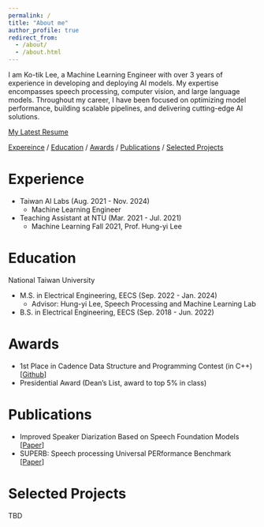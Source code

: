 ```yaml
---
permalink: /
title: "About me"
author_profile: true
redirect_from: 
  - /about/
  - /about.html
---
```


I am Ko-tik Lee, a Machine Learning Engineer with over 3 years of experience in developing and deploying AI models. My expertise encompasses speech processing, computer vision, and large language models. Throughout my career, I have been focused on optimizing model performance, building scalable pipelines, and delivering cutting-edge AI solutions. 

[My Latest Resume](/files/cv.pdf)

[Expereince](#experience) / [Education](#education) / [Awards](#awards) / [Publications](#publications) / [Selected Projects](#selected-projects)

Experience
======
- Taiwan AI Labs (Aug. 2021 - Nov. 2024)
  + Machine Learning Engineer 
- Teaching Assistant at NTU (Mar. 2021 - Jul. 2021)
  + Machine Learning Fall 2021, Prof. Hung-yi Lee

Education
======
National Taiwan University  
- M.S. in Electrical Engineering, EECS (Sep. 2022 - Jan. 2024)
  + Advisor: Hung-yi Lee, Speech Processing and Machine Learning Lab
- B.S. in Electrical Engineering, EECS (Sep. 2018 - Jun. 2022)

Awards
======
- 1st Place in Cadence Data Structure and Programming Contest (in C++) [[Github](https://github.com/godiclee/Dsnp-Fraig)]
- Presidential Award (Dean’s List, award to top 5% in class)

Publications
======
- Improved Speaker Diarization Based on Speech Foundation Models [[Paper](https://godiclee.github.io/files/thesis.pdf)]
- SUPERB: Speech processing Universal PERformance Benchmark [[Paper](https://arxiv.org/abs/2105.01051)]

Selected Projects
======
TBD
